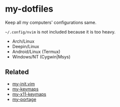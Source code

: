 # my-dotfiles

Keep all my computers' configurations same.

`~/.config/nvim` is not included because it is too heavy.

- Arch/Linux
- Deepin/Linux
- Android/Linux (Termux)
- Windows/NT (Cygwin|Msys)

## Related

- [my-init.vim](https://github.com/Freed-Wu/my-init.vim)
- [my-keymaps](https://github.com/Freed-Wu/my-keymaps)
- [my-x11-keymaps](https://github.com/Freed-Wu/my-x11-keymaps)
- [my-portage](https://github.com/Freed-Wu/my-portage)

